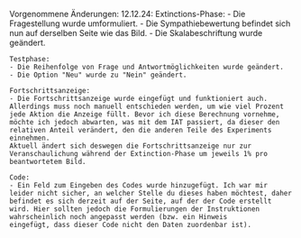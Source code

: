 Vorgenommene Änderungen:
12.12.24:
    Extinctions-Phase:
    - Die Fragestellung wurde umformuliert.
    - Die Sympathiebewertung befindet sich nun auf derselben Seite wie das Bild.
    - Die Skalabeschriftung wurde geändert.

    Testphase:
    - Die Reihenfolge von Frage und Antwortmöglichkeiten wurde geändert.
    - Die Option "Neu" wurde zu "Nein" geändert.

    Fortschrittsanzeige:
    - Die Fortschrittsanzeige wurde eingefügt und funktioniert auch. Allerdings muss noch manuell entschieden werden, um wie viel Prozent jede Aktion die Anzeige füllt. Bevor ich diese Berechnung vornehme, möchte ich jedoch abwarten, was mit dem IAT passiert, da dieser den relativen Anteil verändert, den die anderen Teile des Experiments einnehmen.
    Aktuell ändert sich deswegen die Fortschrittsanzeige nur zur Veranschaulichung während der Extinction-Phase um jeweils 1% pro beantwortetem Bild.
    
    Code:
    - Ein Feld zum Eingeben des Codes wurde hinzugefügt. Ich war mir leider nicht sicher, an welcher Stelle du dieses haben möchtest, daher befindet es sich derzeit auf der Seite, auf der der Code erstellt wird. Hier sollten jedoch die Formulierungen der Instruktionen wahrscheinlich noch angepasst werden (bzw. ein Hinweis
    eingefügt, dass dieser Code nicht den Daten zuordenbar ist).

